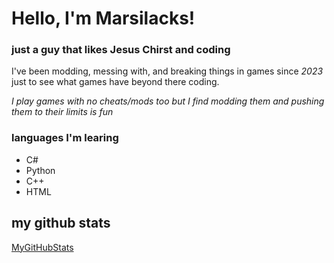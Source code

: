# Hello, I'm Marsilacks!

### just a guy that likes Jesus Chirst and coding

I've been modding, messing with, and breaking things in games since *2023* just to see what games have beyond there coding.

*I play games with no cheats/mods too but I find modding them and pushing them to their limits is fun*


### languages I'm learing
- C#
- Python
- C++
- HTML

## my github stats
[MyGitHubStats](https://github-readme-stats.vercel.app/api?username=yourusername&show_icons=true&count_private=true&theme=radical)
